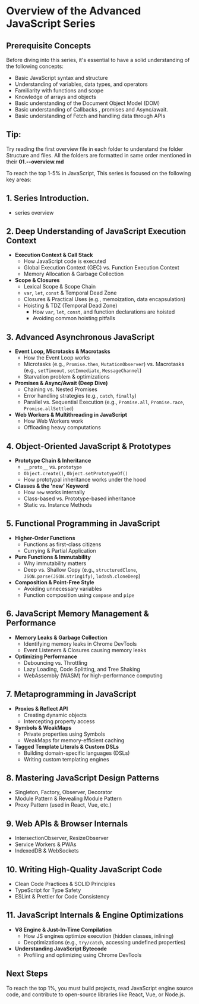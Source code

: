 # Overview of the Advanced JavaScript Series

## Prerequisite Concepts
Before diving into this series, it's essential to have a solid understanding of the following concepts:
- Basic JavaScript syntax and structure
- Understanding of variables, data types, and operators
- Familiarity with functions and scope
- Knowledge of arrays and objects
- Basic understanding of the Document Object Model (DOM)
- Basic understanding of Callbacks , promises and Async/await.
- Basic understanding of Fetch and handling data through APIs


## Tip:
Try reading the first overview file in each folder to understand the folder Structure and files. All the folders are formatted in same order mentioned in their **01.--overview.md**


To reach the top 1-5% in JavaScript, This series is focused on the following key areas:

## 1. Series Introduction.
- series overview 

## 2. Deep Understanding of JavaScript Execution Context
- **Execution Context & Call Stack**
  - How JavaScript code is executed
  - Global Execution Context (GEC) vs. Function Execution Context
  - Memory Allocation & Garbage Collection
- **Scope & Closures**
  - Lexical Scope & Scope Chain
  - `var`, `let`, `const` & Temporal Dead Zone
  - Closures & Practical Uses (e.g., memoization, data encapsulation)
  - Hoisting & TDZ (Temporal Dead Zone)
    - How `var`, `let`, `const`, and function declarations are hoisted
    - Avoiding common hoisting pitfalls

## 3. Advanced Asynchronous JavaScript
- **Event Loop, Microtasks & Macrotasks**
  - How the Event Loop works
  - Microtasks (e.g., `Promise.then`, `MutationObserver`) vs. Macrotasks (e.g., `setTimeout`, `setImmediate`, `MessageChannel`)
  - Starvation problem & optimizations
- **Promises & Async/Await (Deep Dive)**
  - Chaining vs. Nested Promises
  - Error handling strategies (e.g., `catch`, `finally`)
  - Parallel vs. Sequential Execution (e.g., `Promise.all`, `Promise.race`, `Promise.allSettled`)
- **Web Workers & Multithreading in JavaScript**
  - How Web Workers work
  - Offloading heavy computations

## 4. Object-Oriented JavaScript & Prototypes
- **Prototype Chain & Inheritance**
  - `__proto__` vs. `prototype`
  - `Object.create()`, `Object.setPrototypeOf()`
  - How prototypal inheritance works under the hood
- **Classes & the 'new' Keyword**
  - How `new` works internally
  - Class-based vs. Prototype-based inheritance
  - Static vs. Instance Methods

## 5. Functional Programming in JavaScript
- **Higher-Order Functions**
  - Functions as first-class citizens
  - Currying & Partial Application
- **Pure Functions & Immutability**
  - Why immutability matters
  - Deep vs. Shallow Copy (e.g., `structuredClone`, `JSON.parse(JSON.stringify)`, `lodash.cloneDeep`)
- **Composition & Point-Free Style**
  - Avoiding unnecessary variables
  - Function composition using `compose` and `pipe`

## 6. JavaScript Memory Management & Performance
- **Memory Leaks & Garbage Collection**
  - Identifying memory leaks in Chrome DevTools
  - Event Listeners & Closures causing memory leaks
- **Optimizing Performance**
  - Debouncing vs. Throttling
  - Lazy Loading, Code Splitting, and Tree Shaking
  - WebAssembly (WASM) for high-performance computing

## 7. Metaprogramming in JavaScript
- **Proxies & Reflect API**
  - Creating dynamic objects
  - Intercepting property access
- **Symbols & WeakMaps**
  - Private properties using Symbols
  - WeakMaps for memory-efficient caching
- **Tagged Template Literals & Custom DSLs**
  - Building domain-specific languages (DSLs)
  - Writing custom templating engines

## 8. Mastering JavaScript Design Patterns
- Singleton, Factory, Observer, Decorator
- Module Pattern & Revealing Module Pattern
- Proxy Pattern (used in React, Vue, etc.)

## 9. Web APIs & Browser Internals
- IntersectionObserver, ResizeObserver
- Service Workers & PWAs
- IndexedDB & WebSockets

## 10. Writing High-Quality JavaScript Code
- Clean Code Practices & SOLID Principles
- TypeScript for Type Safety
- ESLint & Prettier for Code Consistency

## 11. JavaScript Internals & Engine Optimizations
- **V8 Engine & Just-In-Time Compilation**
  - How JS engines optimize execution (hidden classes, inlining)
  - Deoptimizations (e.g., `try/catch`, accessing undefined properties)
- **Understanding JavaScript Bytecode**
  - Profiling and optimizing using Chrome DevTools

## Next Steps
To reach the top 1%, you must build projects, read JavaScript engine source code, and contribute to open-source libraries like React, Vue, or Node.js.
